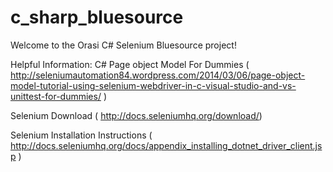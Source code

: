c_sharp_bluesource
==================
Welcome to the Orasi C# Selenium Bluesource project!

Helpful Information:
C# Page object Model For Dummies ( http://seleniumautomation84.wordpress.com/2014/03/06/page-object-model-tutorial-using-selenium-webdriver-in-c-visual-studio-and-vs-unittest-for-dummies/ )

Selenium Download ( http://docs.seleniumhq.org/download/)

Selenium Installation Instructions ( http://docs.seleniumhq.org/docs/appendix_installing_dotnet_driver_client.jsp )

